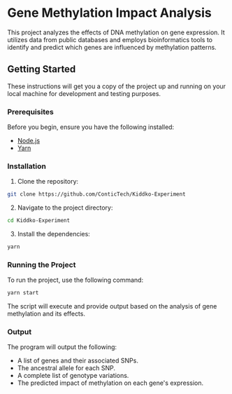 # Gene Methylation Impact Analysis

This project analyzes the effects of DNA methylation on gene expression. It utilizes data from public databases and employs bioinformatics tools to identify and predict which genes are influenced by methylation patterns.

## Getting Started

These instructions will get you a copy of the project up and running on your local machine for development and testing purposes.

### Prerequisites

Before you begin, ensure you have the following installed:

- [Node.js](https://nodejs.org/)
- [Yarn](https://yarnpkg.com/)

### Installation

1. Clone the repository:

```sh
git clone https://github.com/ConticTech/Kiddko-Experiment
```

2. Navigate to the project directory:

```sh
cd Kiddko-Experiment
```

3. Install the dependencies:

```sh
yarn
```

### Running the Project

To run the project, use the following command:

```sh
yarn start
```

The script will execute and provide output based on the analysis of gene methylation and its effects.

### Output

The program will output the following:

- A list of genes and their associated SNPs.
- The ancestral allele for each SNP.
- A complete list of genotype variations.
- The predicted impact of methylation on each gene's expression.

